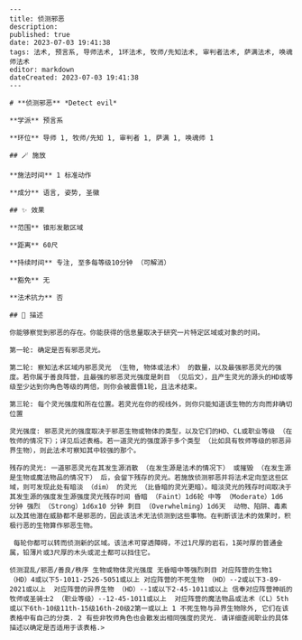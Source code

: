 
    ---
    title: 侦测邪恶
    description: 
    published: true
    date: 2023-07-03 19:41:38
    tags: 法术, 预言系, 导师法术, 1环法术, 牧师/先知法术, 审判者法术, 萨满法术, 唤魂师法术
    editor: markdown
    dateCreated: 2023-07-03 19:41:38
    ---

    # **侦测邪恶** *Detect evil*

    **学派** 预言系 

    **环位** 导师 1, 牧师/先知 1, 审判者 1, 萨满 1, 唤魂师 1

    ## 🪄 施放

    **施法时间** 1 标准动作

    **成分** 语言, 姿势, 圣徽

    ## ✨ 效果  

    **范围** 锥形发散区域

    **距离** 60尺  

    **持续时间** 专注, 至多每等级10分钟 （可解消） 

    **豁免** 无

    **法术抗力** 否

    ## 📖 描述

    你能够察觉到邪恶的存在。你能获得的信息量取决于研究一片特定区域或对象的时间。

    第一轮: 确定是否有邪恶灵光。

    第二轮: 察知法术区域内邪恶灵光 （生物, 物体或法术） 的数量，以及最强邪恶灵光的强度。若你属于善良阵营，且最强的邪恶灵光强度是刺目 （见后文），且产生灵光的源头的HD或等级至少达到你角色等级的两倍，则你会被震慑1轮，且法术结束。

    第三轮: 每个灵光强度和所在位置。若灵光在你的视线外，则你只能知道该生物的方向而非确切位置

    灵光强度: 邪恶灵光的强度取决于邪恶生物或物体的类型，以及它们的HD、CL或职业等级 （在牧师的情况下）；详见后述表格。若一道灵光的强度源于多个类型 （比如具有牧师等级的邪恶异界生物），则此法术可察知其中较强的那个。

    残存的灵光: 一道邪恶灵光在其发生源消散 （在发生源是法术的情况下） 或摧毁 （在发生源是生物或魔法物品的情况下） 后，会留下残存的灵光。若施放侦测邪恶并将法术定向至这些区域，则可发现此处有暗淡 （dim） 的灵光 （比昏暗的灵光更暗）。暗淡灵光的残存时间取决于其发生源的强度发生源强度灵光残存时间 昏暗 （Faint）1d6轮 中等 （Moderate）1d6 分钟 强烈 （Strong）1d6x10 分钟 刺目 （Overwhelming）1d6天  动物、陷阱、毒素以及其他潜在威胁都不是邪恶的，因此该法术无法侦测到这些事物。在判断该法术的效果时，积极行恶的生物算作邪恶生物。

     每轮你都可以转而侦测新的区域。该法术可穿透障碍，不过1尺厚的岩石，1英吋厚的普通金属，铅薄片或3尺厚的木头或泥土都可以挡住它。

    侦测混乱/邪恶/善良/秩序 生物或物体灵光强度 无昏暗中等强烈刺目 对应阵营的生物1 （HD）4或以下5-1011-2526-5051或以上 对应阵营的不死生物 （HD）--2或以下3-89-2021或以上  对应阵营的异界生物 （HD）--1或以下2-45-1011或以上 信奉对应阵营神祇的牧师或圣骑士2 （职业等级）--12-45-1011或以上  对应阵营的魔法物品或法术（CL）5th或以下6th-10级11th-15级16th-20级2第一或以上 1 不死生物与异界生物除外, 它们在该表格中有自己的分类. 2 有些非牧师角色也会散发出相同强度的灵光. 请详细查阅职业的具体描述以确定是否适用于该表格.>
    